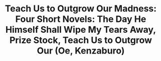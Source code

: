 ---
authors: Kenzaburo Oe
title: 'Teach Us to Outgrow Our Madness: Four Short Novels: The Day He Himself Shall
  Wipe My Tears Away, Prize Stock, Teach Us to Outgrow Our (Oe, Kenzaburo)'
layout: book
link: false
---